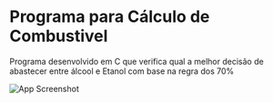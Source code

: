 # Programa para Cálculo de Combustivel
Programa desenvolvido em C que verifica qual a melhor decisão de abastecer entre álcool e Etanol com base na regra dos 70%

![App Screenshot](https://i.ibb.co/kH1DDBn/carbon.png)
